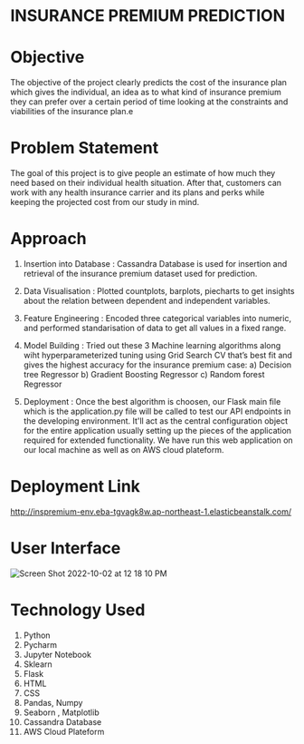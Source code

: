 # INSURANCE PREMIUM PREDICTION

# Objective
The objective of the project clearly predicts the cost of the insurance plan which gives the individual, an idea as to what kind of insurance premium they can prefer over a certain period of time looking at the constraints and viabilities of the insurance plan.e

# Problem Statement
The goal of this project is to give people an estimate of how much they need based on their individual health situation. After that, customers can work with any health insurance carrier and its plans and perks while keeping the projected cost from our study in mind. 

# Approach
1) Insertion into Database : Cassandra Database is used for insertion and retrieval of the insurance premium dataset used for prediction.
2) Data Visualisation : Plotted countplots, barplots, piecharts to get insights about the relation between dependent and independent variables.
3) Feature Engineering : Encoded three categorical variables into numeric, and performed standarisation of data to get all values in a fixed range.
4) Model Building : Tried out these 3 Machine learning algorithms along wiht hyperparameterized tuning using Grid Search CV that’s best fit and gives the highest accuracy for the insurance premium case:
 a) Decision tree Regressor 
 b) Gradient Boosting Regressor
 c) Random forest Regressor 
      
5) Deployment : Once the best algorithm is choosen, our Flask main file which is the application.py file will be called to test our API endpoints in the developing environment. It'll act as the central configuration object for the entire application usually setting up the pieces of the application required for extended functionality. We have run this web application on our local machine as well as on AWS cloud plateform.
 
# Deployment Link 

http://inspremium-env.eba-tgvagk8w.ap-northeast-1.elasticbeanstalk.com/


# User Interface
![Screen Shot 2022-10-02 at 12 18 10 PM](https://user-images.githubusercontent.com/105154630/193457579-64e91cf7-22f4-4baf-9ec2-7b0806fe778a.png)


# Technology Used
1) Python
2) Pycharm
3) Jupyter Notebook
4) Sklearn
5) Flask
6) HTML
7) CSS
8) Pandas, Numpy 
9) Seaborn , Matplotlib
10) Cassandra Database
11) AWS Cloud Plateform
